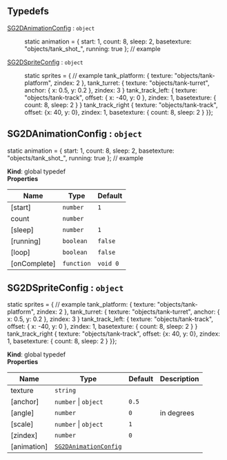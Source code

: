## Typedefs

<dl>
<dt><a href="#SG2DAnimationConfig">SG2DAnimationConfig</a> : <code>object</code></dt>
<dd><p>static animation = { start: 1, count: 8, sleep: 2, basetexture: &quot;objects/tank_shot_&quot;, running: true }; // example</p>
</dd>
<dt><a href="#SG2DSpriteConfig">SG2DSpriteConfig</a> : <code>object</code></dt>
<dd><p>static sprites = { // example    tank_platform: { texture: &quot;objects/tank-platform&quot;, zindex: 2 },    tank_turret: { texture: &quot;objects/tank-turret&quot;, anchor: { x: 0.5, y: 0.2 }, zindex: 3 }    tank_track_left: { texture: &quot;objects/tank-track&quot;, offset: { x: -40, y: 0 }, zindex: 1, basetexture: { count: 8, sleep: 2 } }    tank_track_right { texture: &quot;objects/tank-track&quot;, offset: {x: 40, y: 0}, zindex: 1, basetexture: { count: 8, sleep: 2 } }};</p>
</dd>
</dl>

<a name="SG2DAnimationConfig"></a>

## SG2DAnimationConfig : <code>object</code>
static animation = { start: 1, count: 8, sleep: 2, basetexture: "objects/tank_shot_", running: true }; // example

**Kind**: global typedef  
**Properties**

| Name | Type | Default |
| --- | --- | --- |
| [start] | <code>number</code> | <code>1</code> | 
| count | <code>number</code> |  | 
| [sleep] | <code>number</code> | <code>1</code> | 
| [running] | <code>boolean</code> | <code>false</code> | 
| [loop] | <code>boolean</code> | <code>false</code> | 
| [onComplete] | <code>function</code> | <code>void 0</code> | 

<a name="SG2DSpriteConfig"></a>

## SG2DSpriteConfig : <code>object</code>
static sprites = { // example	tank_platform: { texture: "objects/tank-platform", zindex: 2 },	tank_turret: { texture: "objects/tank-turret", anchor: { x: 0.5, y: 0.2 }, zindex: 3 }	tank_track_left: { texture: "objects/tank-track", offset: { x: -40, y: 0 }, zindex: 1, basetexture: { count: 8, sleep: 2 } }	tank_track_right { texture: "objects/tank-track", offset: {x: 40, y: 0}, zindex: 1, basetexture: { count: 8, sleep: 2 } }};

**Kind**: global typedef  
**Properties**

| Name | Type | Default | Description |
| --- | --- | --- | --- |
| texture | <code>string</code> |  |  |
| [anchor] | <code>number</code> \| <code>object</code> | <code>0.5</code> |  |
| [angle] | <code>number</code> | <code>0</code> | in degrees |
| [scale] | <code>number</code> \| <code>object</code> | <code>1</code> |  |
| [zindex] | <code>number</code> | <code>0</code> |  |
| [animation] | [<code>SG2DAnimationConfig</code>](#SG2DAnimationConfig) |  |  |

